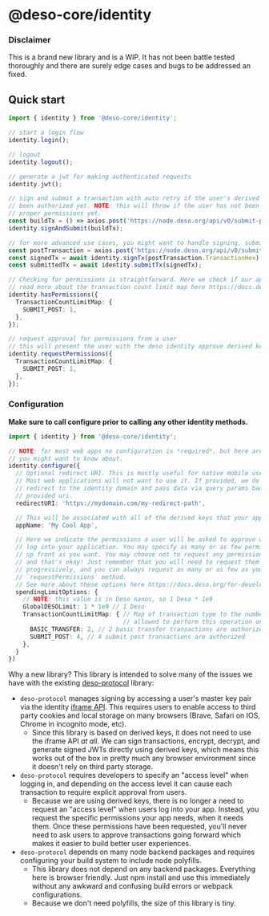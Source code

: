 # @deso-core/identity

### Disclaimer

This is a brand new library and is a WIP. It has not been battle tested thoroughly and there are surely edge cases and bugs to be addressed an fixed.

## Quick start

```ts
import { identity } from '@deso-core/identity';

// start a login flow
identity.login();

// logout
identity.logout();

// generate a jwt for making authenticated requests
identity.jwt();

// sign and submit a transaction with auto retry if the user's derived key has not
// been authorized yet. NOTE: this will throw if the user has not been granted the
// proper permissions yet.
const buildTx = () => axios.post('https://node.deso.org/api/v0/submit-post');
identity.signAndSubmit(buildTx);

// for more advanced use cases, you might want to handle signing, submitting, and retrying yourself. Here's an example of handling each step of the process yourself. NOTE: you will have to handle any errors manually with this approach.
const postTransaction = axios.post('https://node.deso.org/api/v0/submit-post');
const signedTx = await identity.signTx(postTransaction.TransactionHex);
const submittedTx = await identity.submitTx(signedTx);

// Checking for permissions is straightforward. Here we check if our app can post on behalf of a user
// read more about the transaction count limit map here https://docs.deso.org/for-developers/backend/blockchain-data/basics/data-types#transactionspendinglimitresponse
identity.hasPermissions({
  TransactionCountLimitMap: {
    SUBMIT_POST: 1,
  },
});

// request approval for permissions from a user
// this will present the user with the deso identity approve derived key UI.
identity.requestPermissions({
  TransactionCountLimitMap: {
    SUBMIT_POST: 1,
  },
});
```

### Configuration

**Make sure to call configure prior to calling any other identity methods.**

```ts
import { identity } from '@deso-core/identity';

// NOTE: for most web apps no configuration is *required*, but here are some common use cases
// you might want to know about.
identity.configure({
  // Optional redirect URI. This is mostly useful for native mobile use cases.
  // Most web applications will not want to use it. If provided, we do a full
  // redirect to the identity domain and pass data via query params back to the
  // provided uri.
  redirectURI: 'https://mydomain.com/my-redirect-path',

  // This will be associated with all of the derived keys that your application authorizes.
  appName: 'My Cool App',

  // Here we indicate the permissions a user will be asked to approve when they
  // log into your application. You may specify as many or as few permissions
  // up front as you want. You may choose not to request any permissions up front
  // and that's okay! Just remember that you will need to request them in your app
  // progressively, and you can always request as many or as few as you want using the
  // `requestPermissions` method.
  // See more about these options here https://docs.deso.org/for-developers/backend/blockchain-data/basics/data-types#transactionspendinglimitresponse
  spendingLimitOptions: {
    // NOTE: this value is in Deso nanos, so 1 Deso * 1e9
    GlobalDESOLimit: 1 * 1e9 // 1 Deso
    TransactionCountLimitMap: { // Map of transaction type to the number of times this derived key is
                                // allowed to perform this operation on behalf of the owner public key
      BASIC_TRANSFER: 2, // 2 basic transfer transactions are authorized
      SUBMIT_POST: 4, // 4 submit post transactions are authorized
    },
  }
})
```

Why a new library? This library is intended to solve many of the issues we have
with the existing
[deso-protocol](https://github.com/deso-protocol/deso-workspace/tree/master/libs/deso-protocol)
library:

- `deso-protocol` manages signing by accessing a user's master key pair via the
  identity [iframe API](https://docs.deso.org/for-developers/identity/iframe-api/basics). This requires users to enable access to third party cookies
  and local storage on many browsers (Brave, Safari on IOS, Chrome in incognito
  mode, etc).
  - Since this library is based on derived keys, it does not need to use
    the iframe API _at all_. We can sign transactions, encrypt, decrypt, and generate
    signed JWTs directly using derived keys, which means this works out of the box
    in pretty much any browser environment since it doesn't rely on third party
    storage.
- `deso-protocol` requires developers to specify an "access level" when logging
  in, and depending on the access level it can cause each transaction to require
  explicit approval from users.
  - Because we are using derived keys, there is no longer a need to request an
    "access level" when users log into your app. Instead, you request the
    specific permissions your app needs, when it needs them. Once these
    permissions have been requested, you'll never need to ask users to approve
    transactions going forward which makes it easier to build better user
    experiences.
- `deso-protocol` depends on many node backend packages and requires configuring your
  build system to include node polyfills.
  - This library does not depend on any backend packages. Everything here is
    browser friendly. Just npm install and use this immediately without any
    awkward and confusing build errors or webpack configurations.
  - Because we don't need polyfills, the size of this library is tiny.
